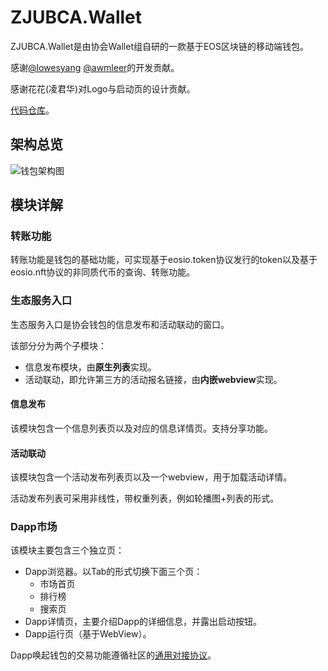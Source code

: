 # ZJUBCA.Wallet

ZJUBCA.Wallet是由协会Wallet组自研的一款基于EOS区块链的移动端钱包。

感谢[@lowesyang](https://github.com/yyh1102) [@awmleer](https://github.com/awmleer)的开发贡献。

感谢花花(凌君华)对Logo与启动页的设计贡献。

[代码仓库](https://github.com/Blockchain-zju/zjubca.wallet)。

## 架构总览
![钱包架构图](http://on-img.com/chart_image/5b5d86e2e4b0be50eac580fe.png)

## 模块详解
### 转账功能
转账功能是钱包的基础功能，可实现基于eosio.token协议发行的token以及基于eosio.nft协议的非同质代币的查询、转账功能。

### 生态服务入口
生态服务入口是协会钱包的信息发布和活动联动的窗口。

该部分分为两个子模块：

- 信息发布模块，由**原生列表**实现。
- 活动联动，即允许第三方的活动报名链接，由**内嵌webview**实现。

#### 信息发布
该模块包含一个信息列表页以及对应的信息详情页。支持分享功能。

#### 活动联动
该模块包含一个活动发布列表页以及一个webview，用于加载活动详情。

活动发布列表可采用非线性，带权重列表，例如轮播图+列表的形式。

### Dapp市场
该模块主要包含三个独立页：

- Dapp浏览器。以Tab的形式切换下面三个页：
	- 市场首页
	- 排行榜
	- 搜索页
- Dapp详情页，主要介绍Dapp的详细信息，并露出启动按钮。
- Dapp运行页（基于WebView）。

Dapp唤起钱包的交易功能遵循社区的[通用对接协议](https://github.com/southex/SimpleWallet)。
